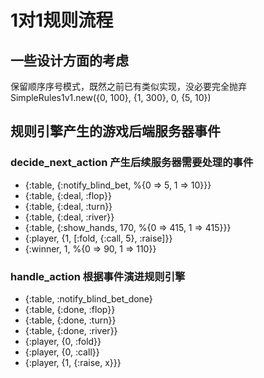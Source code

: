 # 1对1规则流程

## 一些设计方面的考虑
保留顺序序号模式，既然之前已有类似实现，没必要完全抛弃
SimpleRules1v1.new({0, 100}, {1, 300}, 0, {5, 10})

## 规则引擎产生的游戏后端服务器事件

### decide_next_action 产生后续服务器需要处理的事件
- {:table, {:notify_blind_bet, %{0 => 5, 1 => 10}}}
- {:table, {:deal, :flop}}
- {:table, {:deal, :turn}}
- {:table, {:deal, :river}}
- {:table, {:show_hands, 170, %{0 => 415, 1 => 415}}}
- {:player, {1, [:fold, {:call, 5}, :raise]}}
- {:winner, 1, %{0 => 90, 1 => 110}}

### handle_action 根据事件演进规则引擎
- {:table, :notify_blind_bet_done}
- {:table, {:done, :flop}}
- {:table, {:done, :turn}}
- {:table, {:done, :river}}
- {:player, {0, :fold}}
- {:player, {0, :call}}
- {:player, {1, {:raise, x}}}

